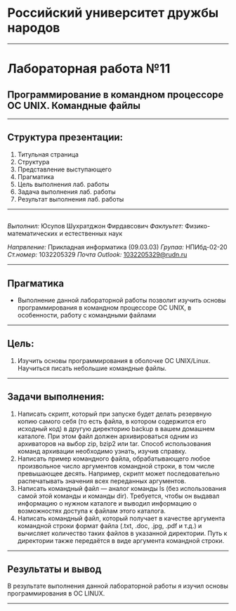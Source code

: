 
# Российский университет дружбы народов

***
# Лабораторная работа №11
## Программирование в командном процессоре ОС UNIX. Командные файлы

***

## Структура презентации:

1. Титульная страница
2. Структура
3. Представление выступающего
4. Прагматика
5. Цель выполнения лаб. работы
6. Задача выполнения лаб. работы
7. Результат выполнения лаб.  работы

***

## 
*Выполнил:* Юсупов Шухратджон Фирдавсович
*Факлуьтет:* Физико-математических и естественных наук

*Напрвление:* Прикладная информатика (09.03.03)
*Групаа:* НПИбд-02-20
*Ст.номер:* 1032205329
*Почта Outlook:* 1032205329@rudn.ru

***
## Прагматика

* Выполнение данной лабораторной работы позволит изучить основы программирования в командном  процессоре OC UNIX, в особенности, работу с командными файлами

***

## Цель:

1. Изучить основы программирования в оболочке ОС UNIX/Linux. Научиться писать небольшие командные файлы.

***
## Задачи выполнения: 
1. Написать скрипт, который при запуске будет делать резервную копию самого себя (то есть файла, в котором содержится его исходный код) в другую директорию backup в вашем домашнем каталоге. При этом файл должен архивироваться одним из архиваторов на выбор zip, bzip2 или tar. Способ использования команд архивации необходимо узнать, изучив справку.
2. Написать пример командного файла, обрабатывающего любое произвольное число аргументов командной строки, в том числе превышающее десять. Например, скрипт может последовательно распечатывать значения всех переданных аргументов.
3. Написать командный файл — аналог команды ls (без использования самой этой команды и команды dir). Требуется, чтобы он выдавал информацию о нужном каталоге и выводил информацию о возможностях доступа к файлам этого каталога.
4. Написать командный файл, который получает в качестве аргумента командной строки формат файла (.txt, .doc, .jpg, .pdf и т.д.) и вычисляет количество таких файлов в указанной директории. Путь к директории также передаётся в виде аргумента командной строки.

***

## Результаты и вывод

В результате выполнения данной лабораторной работы  я изучил основы программирования в OC LINUX.

***
